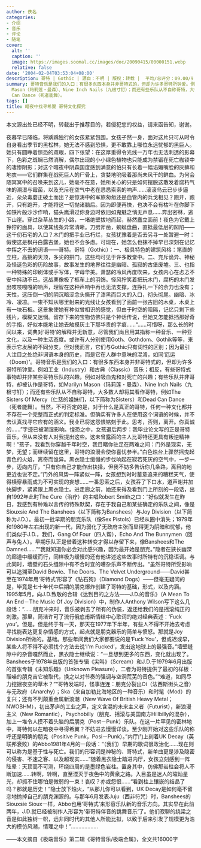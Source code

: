 ```yaml
---
author: 佚名
categories:
- 介绍
- 音乐
- 评论
- 随笔
cover:
  alt: ''
  caption: ''
  image: https://images.soomal.cc/images/doc/20090415/00000151.webp
  relative: false
date: '2004-02-04T03:53:04+08:00'
description: 哥特 | Gothic | 源自：不明 | 版权：转载 |  平均/总评分：09.00/9
summary: 哥特音乐是我们的入口：有很多东西本身并非哥特式的，但却为许多哥特所钟爱。例如工业（Industry）和古典（Classic）音乐；相反，有些哥特式事物却并非某些哥特乐队的兴趣，例如对吸血鬼和对死亡的兴趣；有些乐队并非哥特，却被认作是哥特，如Marilyn
  Mason（玛莉莲・曼森）、Nine Inch Nails（九根寸钉）；而还有些乐队从不自称哥特，大多数人却将其看作哥特，例如The Sisters Of Mercy（仁慈的姐妹们，以下简称为Sisters）和Dead
  Can Dance（死者能舞）。
tags: []
title: 暗夜中找寻希翼 哥特文化探究
---
```


本文源出处已经不明，转载出于推荐目的，若侵犯您的权益，请来函告知，谢谢。

夜暮早已降临，将踽踽独行的女孩紧紧包围。女孩孑然一身，面对这片只可从时令自身看出季节的黑松林，她无法不感到恐惧，更不敢靠上哪位永远忧郁的黑巨人。她只有圆睁着惊恐的双眼，四下张望：在这厚重得令光线一万年也无法刺透的影幕下，色彩之斑斓已然消解，偶尔出现的小小绿色植物也只能成为禁锢在死亡枷锁中的凄惨阴影；对这个暗夜中阴森国度感到满意的怕只有长着一幅谄媚嘴脸的灰藓和地衣――它们群集在战死巨人的尸骨上，贪婪地吮吸着那尚未风干的鲜血。为何会随冥冥中的召唤来到这儿，她毫不在意，她所关心的只是如何摆脱这散发着腐朽气味的潮湿与霉菌，以及充斥在空气中老在悉悉索索的响声……滚滚乌云已步步逼近，朵朵毒蘑正破土而出？是惊涛中的军旅匆匆还是血管内的兵戈相见？跑开，跑开，只有跑开，才能将这一切抛诸脑后。因为即便再快，也决不会有枯叶在你脚下如铁片般沙沙作响，猫头鹰滑过你身边时依旧如鬼魅之悄无声息……奔出密林，逃下山崖。穿过杂草丛生的小路，一堵绝壁拔地而起，赫然矗立面前！夜色为它戴上狰狞的面具，以使其线条异常清晰。刀劈斧凿，蜿蜒盘曲，直抵最低层的凹陷――这千仞石宅的入口？木门的把手业已朽烂，女孩犹豫着是否去另寻一处暂避一时：假使这是枫丹白露古堡，她也不会多虑。可现在，她怎么也抹不掉早已深刻在记忆中挥之不去的词语――哥特。哥特（Gothic）：一、极具特色的建筑风格：笔直的立柱，高挑的天顶，多尖的拱门，这些均可见于许多教堂中。二、充斥诡异、神秘及怪诞色彩的历险故事，故事发生的地界往往是幽暗、孤寂的古堡废墟。三、也指一种特殊的印刷体或手写体，字母华美。萧瑟的冷风再度吹来，女孩内心在忐忑不安中抖动不已，这战栗像极了柩车上的羽饰。怪风狞笑着把玩木门，腐朽的木门发出吱吱嘎嘎的响声，理智在这种声响中再也无法支撑，连挣扎一下的余力也没有；天性，这压倒一切的阴沉暗涩念头撕开了漆黑而巨大的入口，彻头彻尾。幽暗、冰冷、凄凉。一束不知从哪里射来的光线让女孩看到了面前一张古旧的木桌，木桌上有一块石板。这景象使她有种似曾相识的感觉，但由于时空的阻隔，记忆只剩下些残片，模糊又迷惘。留存下来的宝物仿佛只是个神话传说，但她又怎能抵挡那好奇的手指，好似本能地让她去触摸灰土下那华贵的字痕……“……可惜呀，那么长的时间以来，词典对‘哥特’的解释并无新意，尽管我们尚且用其指称一种音乐、一种亚文化，以及一种生活态度。或许有人分别使用Goth、Gothdom、Gothik等等，来表示它发展的不同分支，但对我而言，它们与Gothic只有词性的区别；因为最引人注目之处绝非词语本身的历史，而是它在人群中意味的混淆，如同‘厄运（Doom）’。哥特音乐是我们的入口：有很多东西本身并非哥特式的，但却为许多哥特所钟爱。例如工业（Industry）和古典（Classic）音乐；相反，有些哥特式事物却并非某些哥特乐队的兴趣，例如对吸血鬼和对死亡的兴趣；有些乐队并非哥特，却被认作是哥特，如Marilyn Mason（玛莉莲・曼森）、Nine Inch Nails（九根寸钉）；而还有些乐队从不自称哥特，大多数人却将其看作哥特，例如The Sisters Of Mercy（仁慈的姐妹们，以下简称为Sisters）和Dead Can Dance（死者能舞）。当然，不可否定的是，对于什么是真正的哥特，任何一种文化都并不存在一个完整而正式的判定标准。但确实有许多人在使用这个词语的时候，并不去认真找寻它应有的涵义。我业已将这怨恨铭刻于此。思考，否则，离开。你真诚的……”字迹已被潮湿影响。惶恐之中，女孩退后两步：我毕业论文写的正是哥特音乐，但从来没有人对我提出这些。这未曾露面的主人比哥特还更具有叛逆精神啊！“孩子，我看到你穿越千年时空，我目睹你驻足在两难之间：门外是现实，无梦，无望；而继续留在这里，哥特的浪漫会使你喜忧参半。”白色烛台上骤然摇曳起青色的火焰，离奇而诡异。黑衣隐士缓慢的步伐响起在寂若死灰的空气中，一步一步，迈向内厅，“只有你自己才能作出抉择，但我不妨多告诉你几条路，离目的地更近也说不定。”门外的风势一阵紧似一阵，女孩想到时时蓄意追来的糟糕天气，使得横穿暴雨成为不可实现的妄想……一番思索之后，女孩吞了下口水，道声谢并加快脚步，紧紧跟上黑衣隐士。进走廊之前，她还来得及看到门上所刻的一段话，出自1992年此时The Cure（治疗）的主唱Robert Smith之口：“好似就发生在昨日，我感到有种难以言传的特殊默契，存在于我自己和某些确定的乐队之间，像是Siouxsie And The Banshees（以下简称为Banshees）与Joy Division（以下简称为J.D.）。最初一批早期的朋克乐队（像Sex Pistols）已经从圈中消失；1979年和1980年左右出现的新一代，因为弱化了无政府主张而显得更为阴暗和忧郁，他们类似于J.D.，我们，Gang Of Four（四人帮），Echo And The Bunnymen（回声与兔人）。早期乐队正是借着这种转变才得以存留下来，像Banshees和The Damned……”“我就知道你必会对此感兴趣，因为最开始是朋克。”隐者在狭长幽深的廊道中缓缓而行，同样极为缓慢的还有他讲述这些故事时所特有的沉稳语调。与此同时，墙壁的石头缝隙中有不合时宜的嘈杂乐声不断传出。“虽然哥特所受影响可以追溯至David Bowie、The Doors、The Velvet Underground――David甚至在1974年用‘哥特式’形容了《钻石狗》（Diamond Dogs）――但毫无疑问的是，毕竟是七十年代中后期的朋克爆炸创建了哥特的基础，形式，以及内涵。1995年5月，向J.D.致敬的合辑《达到目的之方法――J.D.的音乐》（A Mean To An End－The Music Of Joy Division）中，制作人Anthony Wilson写下这么几段话：“……朋克冲来时，音乐被剥去了所有的伪装，返还给我们的是摇滚纯正的刺激。那里，简洁许可了流行俄底甫斯情结中心歌词的绝对经典表述：‘Fuck you’。但是。但是终于有一天，那天在1977年下半年，有些人不得不开始去考虑寻找能表达更复杂情感的方式，起点就是朋克器乐的简单与愤怒。那就是Joy Division所做的。基础。那些年间我们大家都要说的是‘Fuck You’，但或迟或早，某些人将不得不必须找个方法去说‘I'm Fucked’，发出这地球上的最强音。”墙壁缝隙中的杂音嘎然而止，黑衣隐士继续说：“一旦想到更多的东西，变化就出现了。Banshees于1978年出版的首张专辑《尖叫》（Scream）和J.D.于1979年6月出版的首张专辑《未知乐趣》（Unknown Pleasure），二者为哥特提供了最初的样板：聒噪的朋克吉它被取代，换之以对节奏的强调与空洞荒芜的音色。”“难道，如同尽力挖掘夜空的草木？”“哥特发端时，怪事连连：朋克分裂出Oi（法西斯街头之音）与无政府（Anarchy）；Ska（来自加勒比海地区的一种音乐）和时髦（Mod）的复兴；还有不列颠重金属新浪潮（New Wave Of British Heavy Metal；NWOBHM），初出茅庐的工业之声，定义含混的未来主义者（Futurist），新浪漫主义（New Romantic），Psychobilly（朋克、摇滚与美国南方Hillbilly的混杂），加上一堆令人摸不着头脑的后朋克（Post－Punk）乐队。在这一片罕见的密林地中，哥特何以在暗夜中寻得希翼？不妨进去慢慢详谈。至少刚开始对这些乐队的称呼还是明确的朋克（Positive Punk，Posi－Punk）。”内厅门上刻着UK Decay（英联邦衰败）的Abbo1981年4月的一段话：“（我们）早期的歌词很政治化……现在则可以称为是基于性与死亡。我们的形容词是神秘的、哥特式，新单曲更是涉及隐密的侵害、不速之客、以及超现实……”随着黑衣隐士踏进内厅，女孩立刻感到一阵眩晕：天顶高不可测，环绕四周的是墨绿色岩柱。置身其中，仿佛那岩柱会将人不断加速……转啊，转啊，直至湮灭于夜色中的黄泉之路。入目虽是迷人的璀灿星光，却抓不住哪怕是微弱的一束！哀叹？亦或怨恨……“看到柱上镶嵌的结晶了吗？那就是历史！”隐士放下烛火，“从那儿你可以看到，UK Decay是如何毫不留恋地抛掉自己的朋克渊源的。与那年6月发表Juju（西非符咒）时，Banshees的Siouxsie Sioux一样，Abbo也用‘哥特式’来形容乐队新的音乐方向。其实早在此前两年，J.D.就已经被制作人形容为‘带哥特伴音的跳舞音乐’了。他们寂聊的绕梁之音是如此独树一帜，远非同时代的其他人所能比拟，以致于后来引发了规模更为浩大的模仿风潮，情理之中！”………………

――本文摘自《极端音乐》第二辑《哥特音乐/极端金属》，全文共16000字